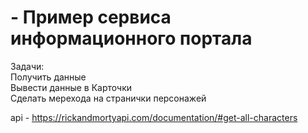 
# - Пример сервиса информационного портала

Задачи:  
Получить данные  
Вывести данные в Карточки   
Сделать мерехода на странички персонажей  

api - https://rickandmortyapi.com/documentation/#get-all-characters

